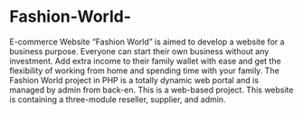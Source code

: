 # Fashion-World-
E-commerce Website
“Fashion World” is aimed to develop a website for a business purpose. Everyone can start their own business without any investment. Add extra income to their family wallet with ease and get the flexibility of working from home and spending time with your family. The Fashion World project in PHP is a totally dynamic web portal and is managed by admin from back-en. This is a web-based project. This website is containing a three-module reseller, supplier, and admin.
